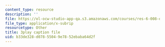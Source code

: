 ```yaml
---
content_type: resource
description: ''
file: https://ol-ocw-studio-app-qa.s3.amazonaws.com/courses/res-6-008-digital-signal-processing-spring-2011/b33de328d07855049e7852ebaba64d2f_SMnPZzlgtXU.vtt
file_type: application/x-subrip
resourcetype: Other
title: 3play caption file
uid: b33de328-d078-5504-9e78-52ebaba64d2f
---
```

